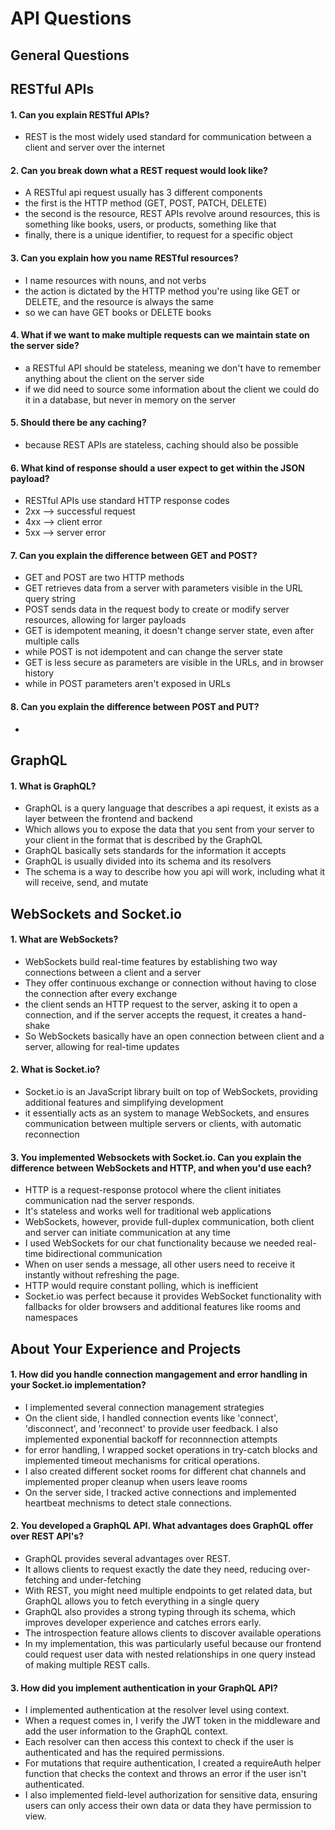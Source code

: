# API Questions

## General Questions


## RESTful APIs

#### 1. Can you explain RESTful APIs?

- REST is the most widely used standard for communication between a client and server over the internet


#### 2. Can you break down what a REST request would look like?

- A RESTful api request usually has 3 different components
- the first is the HTTP method (GET, POST, PATCH, DELETE)
- the second is the resource, REST APIs revolve around resources, this is something like books, users, or products, something like that
- finally, there is a unique identifier, to request for a specific object


#### 3. Can you explain how you name RESTful resources?

- I name resources with nouns, and not verbs
- the action is dictated by the HTTP method you're using like GET or DELETE, and the resource is always the same
- so we can have GET books or DELETE books


#### 4. What if we want to make multiple requests can we maintain state on the server side?

- a RESTful API should be stateless, meaning we don't have to remember anything about the client on the server side
- if we did need to source some information about the client we could do it in a database, but never in memory on the server


#### 5. Should there be any caching?

- because REST APIs are stateless, caching should also be possible


#### 6. What kind of response should a user expect to get within the JSON payload?

- RESTful APIs use standard HTTP response codes
- 2xx --> successful request
- 4xx --> client error
- 5xx --> server error


#### 7. Can you explain the difference between GET and POST?

- GET and POST are two HTTP methods
- GET retrieves data from a server with parameters visible in the URL query string
- POST sends data in the request body to create or modify server resources, allowing for larger payloads
- GET is idempotent meaning, it doesn't change server state, even after multiple calls
- while POST is not idempotent and can change the server state
- GET is less secure as parameters are visible in the URLs, and in browser history
- while in POST parameters aren't exposed in URLs


#### 8. Can you explain the difference between POST and PUT?

- 

## GraphQL

#### 1. What is GraphQL?

- GraphQL is a query language that describes a api request, it exists as a layer between the frontend and backend
- Which allows you to expose the data that you sent from your server to your client in the format that is described by the GraphQL
- GraphQL basically sets standards for the information it accepts
- GraphQL is usually divided into its schema and its resolvers
- The schema is a way to describe how you api will work, including what it will receive, send, and mutate

## WebSockets and Socket.io

#### 1. What are WebSockets?

- WebSockets build real-time features by establishing two way connections between a client and a server
- They offer continuous exchange or connection without having to close the connection after every exchange
- the client sends an HTTP request to the server, asking it to open a connection, and if the server accepts the request, it creates a hand-shake
- So WebSockets basically have an open connection between client and a server, allowing for real-time updates


#### 2. What is Socket.io?

- Socket.io is an JavaScript library built on top of WebSockets, providing additional features and simplifying development
- it essentially acts as an system to manage WebSockets, and ensures communication between multiple servers or clients, with automatic reconnection


#### 3. You implemented Websockets with Socket.io. Can you explain the difference between WebSockets and HTTP, and when you'd use each?

- HTTP is a request-response protocol where the client initiates communication nad the server responds. 
- It's stateless and works well for traditional web applications
- WebSockets, however, provide full-duplex communication, both client and server can initiate communication at any time 
- I used WebSockets for our chat functionality because we needed real-time bidirectional communication
- When on user sends a message, all other users need to receive it instantly without refreshing the page.
- HTTP would require constant polling, which is inefficient
- Socket.io was perfect because it provides WebSocket functionality with fallbacks for older browsers and additional features like rooms and namespaces



## About Your Experience and Projects

#### 1. How did you handle connection mangagement and error handling in your Socket.io implementation?

- I implemented several connection management strategies
- On the client side, I handled connection events like 'connect', 'disconnect', and 'reconnect' to provide user feedback. I also implemented exponential backoff for reconnnection attempts
- for error handling, I wrapped socket operations in try-catch blocks and implemented timeout mechanisms for critical operations.
- I also created different socket rooms for different chat channels and implemented proper cleanup when users leave rooms
- On the server side, I tracked active connections and implemented heartbeat mechnisms to detect stale connections.

#### 2. You developed a GraphQL API. What advantages does GraphQL offer over REST API's?

- GraphQL provides several advantages over REST.
- It allows clients to request exactly the date they need, reducing over-fetching and under-fetching
- With REST, you might need multiple endpoints to get related data, but GraphQL allows you to fetch everything in a single query
- GraphQL also provides a strong typing through its schema, which improves developer experience and catches errors early. 
- The introspection feature allows clients to discover available operations
- In my implementation, this was particularly useful because our frontend could request user data with nested relationships in one query instead of making multiple REST calls.


#### 3. How did you implement authentication in your GraphQL API?

- I implemented authentication at the resolver level using context. 
- When a request comes in, I verify the JWT token in the middleware and add the user information to the GraphQL context. 
- Each resolver can then access this context to check if the user is authenticated and has the required permissions.
- For mutations that require authentication, I created a requireAuth helper function that checks the context and throws an error if the user isn't authenticated. 
- I also implemented field-level authorization for sensitive data, ensuring users can only access their own data or data they have permission to view.

